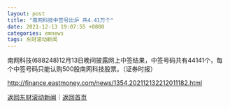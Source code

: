 ```yaml
---
layout: post
title: "南网科技中签号出炉 共4.41万个"
date: 2021-12-13 19:07:55 +0800
categories: emnews
tags: 东财滚动新闻
---
```


南网科技(688248)12月13日晚间披露网上中签结果，中签号码共有44141个，每个中签号码只能认购500股南网科技股票。（证券时报）

<http://finance.eastmoney.com/news/1354,202112132212011182.html>

[返回东财滚动新闻](//finews.withounder.com/emnews/)｜[返回首页](//finews.withounder.com/)
